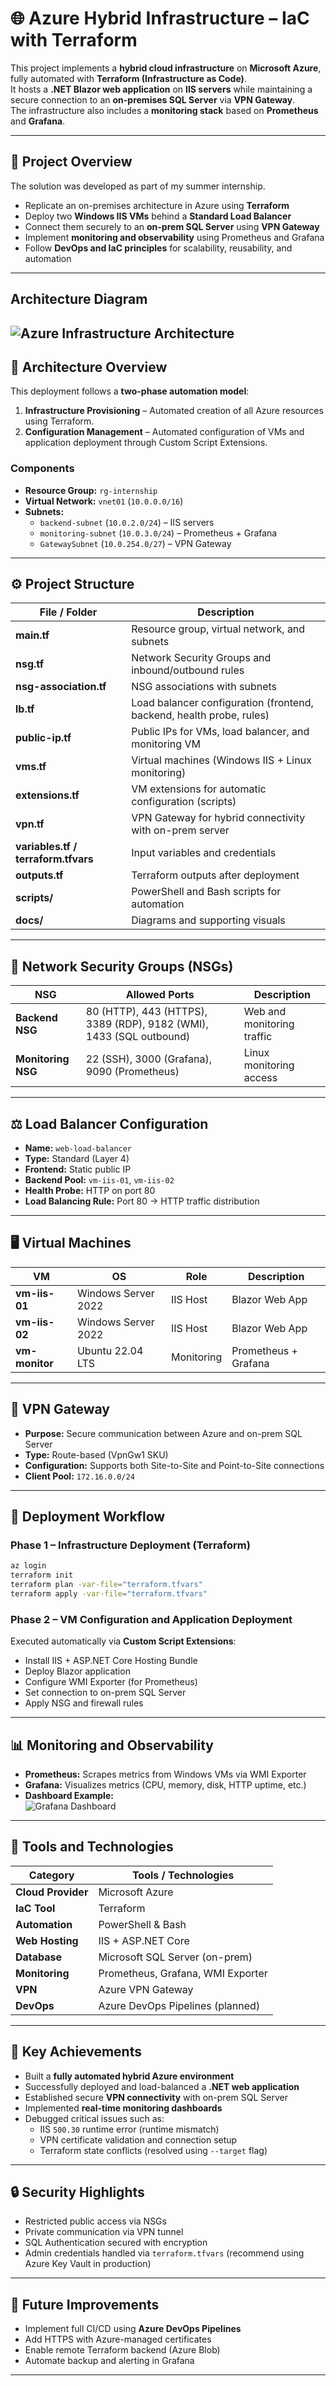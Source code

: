 # 🌐 Azure Hybrid Infrastructure – IaC with Terraform

This project implements a **hybrid cloud infrastructure** on **Microsoft Azure**, fully automated with **Terraform (Infrastructure as Code)**.  
It hosts a **.NET Blazor web application** on **IIS servers** while maintaining a secure connection to an **on-premises SQL Server** via **VPN Gateway**.  
The infrastructure also includes a **monitoring stack** based on **Prometheus** and **Grafana**.

---

## 🧱 Project Overview

The solution was developed as part of my summer internship.

- Replicate an on-premises architecture in Azure using **Terraform**
- Deploy two **Windows IIS VMs** behind a **Standard Load Balancer**
- Connect them securely to an **on-prem SQL Server** using **VPN Gateway**
- Implement **monitoring and observability** using Prometheus and Grafana
- Follow **DevOps and IaC principles** for scalability, reusability, and automation

---

## Architecture Diagram

## ![Azure Infrastructure Architecture](docs/internship-rg.jpg)

## 🧩 Architecture Overview

This deployment follows a **two-phase automation model**:

1. **Infrastructure Provisioning** – Automated creation of all Azure resources using Terraform.
2. **Configuration Management** – Automated configuration of VMs and application deployment through Custom Script Extensions.

### Components

- **Resource Group:** `rg-internship`
- **Virtual Network:** `vnet01` (`10.0.0.0/16`)
- **Subnets:**
  - `backend-subnet` (`10.0.2.0/24`) – IIS servers
  - `monitoring-subnet` (`10.0.3.0/24`) – Prometheus + Grafana
  - `GatewaySubnet` (`10.0.254.0/27`) – VPN Gateway

---

## ⚙️ Project Structure

| File / Folder                       | Description                                                          |
| ----------------------------------- | -------------------------------------------------------------------- |
| **main.tf**                         | Resource group, virtual network, and subnets                         |
| **nsg.tf**                          | Network Security Groups and inbound/outbound rules                   |
| **nsg-association.tf**              | NSG associations with subnets                                        |
| **lb.tf**                           | Load balancer configuration (frontend, backend, health probe, rules) |
| **public-ip.tf**                    | Public IPs for VMs, load balancer, and monitoring VM                 |
| **vms.tf**                          | Virtual machines (Windows IIS + Linux monitoring)                    |
| **extensions.tf**                   | VM extensions for automatic configuration (scripts)                  |
| **vpn.tf**                          | VPN Gateway for hybrid connectivity with on-prem server              |
| **variables.tf / terraform.tfvars** | Input variables and credentials                                      |
| **outputs.tf**                      | Terraform outputs after deployment                                   |
| **scripts/**                        | PowerShell and Bash scripts for automation                           |
| **docs/**                           | Diagrams and supporting visuals                                      |

---

## 🔐 Network Security Groups (NSGs)

| NSG                | Allowed Ports                                                       | Description                |
| ------------------ | ------------------------------------------------------------------- | -------------------------- |
| **Backend NSG**    | 80 (HTTP), 443 (HTTPS), 3389 (RDP), 9182 (WMI), 1433 (SQL outbound) | Web and monitoring traffic |
| **Monitoring NSG** | 22 (SSH), 3000 (Grafana), 9090 (Prometheus)                         | Linux monitoring access    |

---

## ⚖️ Load Balancer Configuration

- **Name:** `web-load-balancer`
- **Type:** Standard (Layer 4)
- **Frontend:** Static public IP
- **Backend Pool:** `vm-iis-01`, `vm-iis-02`
- **Health Probe:** HTTP on port 80
- **Load Balancing Rule:** Port 80 → HTTP traffic distribution

---

## 🖥️ Virtual Machines

| VM             | OS                  | Role       | Description          |
| -------------- | ------------------- | ---------- | -------------------- |
| **vm-iis-01**  | Windows Server 2022 | IIS Host   | Blazor Web App       |
| **vm-iis-02**  | Windows Server 2022 | IIS Host   | Blazor Web App       |
| **vm-monitor** | Ubuntu 22.04 LTS    | Monitoring | Prometheus + Grafana |

---

## 🔗 VPN Gateway

- **Purpose:** Secure communication between Azure and on-prem SQL Server
- **Type:** Route-based (VpnGw1 SKU)
- **Configuration:** Supports both Site-to-Site and Point-to-Site connections
- **Client Pool:** `172.16.0.0/24`

---

## 🧭 Deployment Workflow

### Phase 1 – Infrastructure Deployment (Terraform)

```bash
az login
terraform init
terraform plan -var-file="terraform.tfvars"
terraform apply -var-file="terraform.tfvars"
```

### Phase 2 – VM Configuration and Application Deployment

Executed automatically via **Custom Script Extensions**:

- Install IIS + ASP.NET Core Hosting Bundle
- Deploy Blazor application
- Configure WMI Exporter (for Prometheus)
- Set connection to on-prem SQL Server
- Apply NSG and firewall rules

---

## 📊 Monitoring and Observability

- **Prometheus:** Scrapes metrics from Windows VMs via WMI Exporter
- **Grafana:** Visualizes metrics (CPU, memory, disk, HTTP uptime, etc.)
- **Dashboard Example:**  
  ![Grafana Dashboard](docs/grafana-dashboard.png)

---

## 🧰 Tools and Technologies

| Category           | Tools / Technologies              |
| ------------------ | --------------------------------- |
| **Cloud Provider** | Microsoft Azure                   |
| **IaC Tool**       | Terraform                         |
| **Automation**     | PowerShell & Bash                 |
| **Web Hosting**    | IIS + ASP.NET Core                |
| **Database**       | Microsoft SQL Server (on-prem)    |
| **Monitoring**     | Prometheus, Grafana, WMI Exporter |
| **VPN**            | Azure VPN Gateway                 |
| **DevOps**         | Azure DevOps Pipelines (planned)  |

---

## 🚀 Key Achievements

- Built a **fully automated hybrid Azure environment**
- Successfully deployed and load-balanced a **.NET web application**
- Established secure **VPN connectivity** with on-prem SQL Server
- Implemented **real-time monitoring dashboards**
- Debugged critical issues such as:
  - IIS `500.30` runtime error (runtime mismatch)
  - VPN certificate validation and connection setup
  - Terraform state conflicts (resolved using `--target` flag)

---

## 🔒 Security Highlights

- Restricted public access via NSGs
- Private communication via VPN tunnel
- SQL Authentication secured with encryption
- Admin credentials handled via `terraform.tfvars` (recommend using Azure Key Vault in production)

---

## 🧠 Future Improvements

- Implement full CI/CD using **Azure DevOps Pipelines**
- Add HTTPS with Azure-managed certificates
- Enable remote Terraform backend (Azure Blob)
- Automate backup and alerting in Grafana

---
